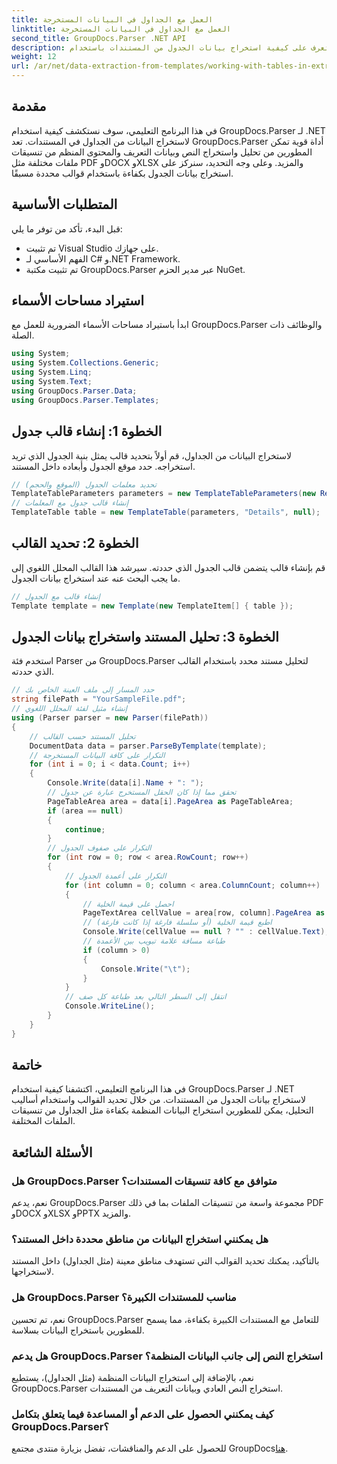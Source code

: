```yaml
---
title: العمل مع الجداول في البيانات المستخرجة
linktitle: العمل مع الجداول في البيانات المستخرجة
second_title: GroupDocs.Parser .NET API
description: تعرف على كيفية استخراج بيانات الجدول من المستندات باستخدام GroupDocs.Parser لـ .NET. تحليل المحتوى المنظم بكفاءة باستخدام قوالب محددة مسبقًا.
weight: 12
url: /ar/net/data-extraction-from-templates/working-with-tables-in-extracted-data/
---
```

## مقدمة
في هذا البرنامج التعليمي، سوف نستكشف كيفية استخدام GroupDocs.Parser لـ .NET لاستخراج البيانات من الجداول في المستندات. تعد GroupDocs.Parser أداة قوية تمكن المطورين من تحليل واستخراج النص وبيانات التعريف والمحتوى المنظم من تنسيقات ملفات مختلفة مثل PDF وDOCX وXLSX والمزيد. وعلى وجه التحديد، سنركز على استخراج بيانات الجدول بكفاءة باستخدام قوالب محددة مسبقًا.
## المتطلبات الأساسية
قبل البدء، تأكد من توفر ما يلي:
- تم تثبيت Visual Studio على جهازك.
- الفهم الأساسي لـ C# و.NET Framework.
- تم تثبيت مكتبة GroupDocs.Parser عبر مدير الحزم NuGet.

## استيراد مساحات الأسماء
ابدأ باستيراد مساحات الأسماء الضرورية للعمل مع GroupDocs.Parser والوظائف ذات الصلة.
```csharp
using System;
using System.Collections.Generic;
using System.Linq;
using System.Text;
using GroupDocs.Parser.Data;
using GroupDocs.Parser.Templates;
```
## الخطوة 1: إنشاء قالب جدول
لاستخراج البيانات من الجداول، قم أولاً بتحديد قالب يمثل بنية الجدول الذي تريد استخراجه. حدد موقع الجدول وأبعاده داخل المستند.
```csharp
// تحديد معلمات الجدول (الموقع والحجم)
TemplateTableParameters parameters = new TemplateTableParameters(new Rectangle(new Point(35, 320), new Size(530, 55)), null);
// إنشاء قالب جدول مع المعلمات
TemplateTable table = new TemplateTable(parameters, "Details", null);
```
## الخطوة 2: تحديد القالب
قم بإنشاء قالب يتضمن قالب الجدول الذي حددته. سيرشد هذا القالب المحلل اللغوي إلى ما يجب البحث عنه عند استخراج بيانات الجدول.
```csharp
// إنشاء قالب مع الجدول
Template template = new Template(new TemplateItem[] { table });
```
## الخطوة 3: تحليل المستند واستخراج بيانات الجدول
استخدم فئة Parser من GroupDocs.Parser لتحليل مستند محدد باستخدام القالب الذي حددته.
```csharp
// حدد المسار إلى ملف العينة الخاص بك
string filePath = "YourSampleFile.pdf";
// إنشاء مثيل لفئة المحلل اللغوي
using (Parser parser = new Parser(filePath))
{
    // تحليل المستند حسب القالب
    DocumentData data = parser.ParseByTemplate(template);
    // التكرار على كافة البيانات المستخرجة
    for (int i = 0; i < data.Count; i++)
    {
        Console.Write(data[i].Name + ": ");
        // تحقق مما إذا كان الحقل المستخرج عبارة عن جدول
        PageTableArea area = data[i].PageArea as PageTableArea;
        if (area == null)
        {
            continue;
        }
        // التكرار على صفوف الجدول
        for (int row = 0; row < area.RowCount; row++)
        {
            // التكرار على أعمدة الجدول
            for (int column = 0; column < area.ColumnCount; column++)
            {
                // احصل على قيمة الخلية
                PageTextArea cellValue = area[row, column].PageArea as PageTextArea;
                // اطبع قيمة الخلية (أو سلسلة فارغة إذا كانت فارغة)
                Console.Write(cellValue == null ? "" : cellValue.Text);
                // طباعة مسافة علامة تبويب بين الأعمدة
                if (column > 0)
                {
                    Console.Write("\t");
                }
            }
            // انتقل إلى السطر التالي بعد طباعة كل صف
            Console.WriteLine();
        }
    }
}
```

## خاتمة
في هذا البرنامج التعليمي، اكتشفنا كيفية استخدام GroupDocs.Parser لـ .NET لاستخراج بيانات الجدول من المستندات. من خلال تحديد القوالب واستخدام أساليب التحليل، يمكن للمطورين استخراج البيانات المنظمة بكفاءة مثل الجداول من تنسيقات الملفات المختلفة.

## الأسئلة الشائعة
### هل GroupDocs.Parser متوافق مع كافة تنسيقات المستندات؟
نعم، يدعم GroupDocs.Parser مجموعة واسعة من تنسيقات الملفات بما في ذلك PDF وDOCX وXLSX وPPTX والمزيد.
### هل يمكنني استخراج البيانات من مناطق محددة داخل المستند؟
بالتأكيد، يمكنك تحديد القوالب التي تستهدف مناطق معينة (مثل الجداول) داخل المستند لاستخراجها.
### هل GroupDocs.Parser مناسب للمستندات الكبيرة؟
نعم، تم تحسين GroupDocs.Parser للتعامل مع المستندات الكبيرة بكفاءة، مما يسمح للمطورين باستخراج البيانات بسلاسة.
### هل يدعم GroupDocs.Parser استخراج النص إلى جانب البيانات المنظمة؟
نعم، بالإضافة إلى استخراج البيانات المنظمة (مثل الجداول)، يستطيع GroupDocs.Parser استخراج النص العادي وبيانات التعريف من المستندات.
### كيف يمكنني الحصول على الدعم أو المساعدة فيما يتعلق بتكامل GroupDocs.Parser؟
 للحصول على الدعم والمناقشات، تفضل بزيارة منتدى مجتمع GroupDocs[هنا](https://forum.groupdocs.com/c/parser/17).